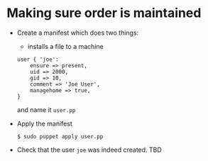 Making sure order is maintained
===============================

* Create a manifest which does two things:
	* installs a file to a machine
	```puppet
	user { 'joe':
		ensure => present,
		uid => 2000,
		gid => 10,
		comment => 'Joe User',
		managehome => true,
	}
	```
	and name it `user.pp`

* Apply the manifest
	```shell
	$ sudo puppet apply user.pp
	```

* Check that the user `joe` was indeed created.
	TBD
